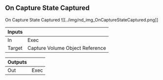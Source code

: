 ## On Capture State Captured
On Capture State Captured
![[../img/nd_img_OnCaptureStateCaptured.png]]

|Inputs||
|--|--|
| In | Exec |
| Target | Capture Volume Object Reference |

|Outputs||
|--|--|
| Out | Exec |
